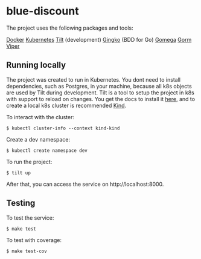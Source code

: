 
# blue-discount

The project uses the following packages and tools:

[Docker](https://www.docker.com/)
[Kubernetes](https://kubernetes.io/)
[Tilt](https://tilt.dev/) (development)
[Gingko](https://github.com/onsi/ginkgo) (BDD for Go)
[Gomega](https://github.com/onsi/gomega)
[Gorm](https://gorm.io/index.html)
[Viper](https://github.com/spf13/viper)

## Running locally

The project was created to run in Kubernetes. You dont need to install dependencies, such as Postgres, in your machine, because all k8s objects are used by Tilt during development. Tilt is a tool to setup the project in k8s with support to reload on changes. You get the docs to install it [here](https://docs.tilt.dev/install.html), and to create a local k8s cluster is recommended [Kind](https://github.com/tilt-dev/kind-local).

To interact with the cluster:

```
$ kubectl cluster-info --context kind-kind
```

Create a dev namespace:

```
$ kubectl create namespace dev
```

To run the project:

```
$ tilt up
```

After that, you can access the service on http://localhost:8000.

## Testing

To test the service:

```
$ make test
```

To test with coverage:

```
$ make test-cov
```
